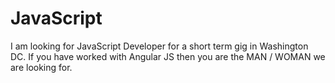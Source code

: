 JavaScript
==========

I am looking for JavaScript Developer for a short term gig in Washington DC.  If you have worked with Angular JS then you are the MAN / WOMAN we are looking for.
